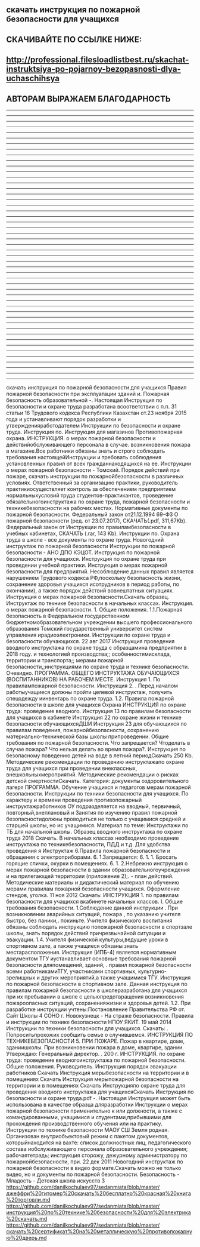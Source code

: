 скачать инструкция по пожарной безопасности для учащихся
--------------------------------------------------
СКАЧИВАЙТЕ ПО ССЫЛКЕ НИЖЕ:
--------------------------------------------------
http://professional.filesloadlistbest.ru/skachat-instruktsiya-po-pojarnoy-bezopasnosti-dlya-uchaschihsya
--------------------------------------------------
АВТОРАМ ВЫРАЖАЕМ БЛАГОДАРНОСТЬ
--------------------------------------------------
--------------------------------------------------
--------------------------------------------------
--------------------------------------------------
--------------------------------------------------
--------------------------------------------------
--------------------------------------------------
--------------------------------------------------
--------------------------------------------------
--------------------------------------------------
--------------------------------------------------
--------------------------------------------------
--------------------------------------------------
--------------------------------------------------
--------------------------------------------------
--------------------------------------------------
--------------------------------------------------
--------------------------------------------------
--------------------------------------------------
--------------------------------------------------
--------------------------------------------------
--------------------------------------------------
--------------------------------------------------
--------------------------------------------------
--------------------------------------------------
--------------------------------------------------
--------------------------------------------------
--------------------------------------------------
--------------------------------------------------
--------------------------------------------------
--------------------------------------------------
--------------------------------------------------
--------------------------------------------------
--------------------------------------------------
--------------------------------------------------
--------------------------------------------------
--------------------------------------------------
--------------------------------------------------
--------------------------------------------------
--------------------------------------------------
--------------------------------------------------
--------------------------------------------------
--------------------------------------------------
--------------------------------------------------
--------------------------------------------------
--------------------------------------------------
--------------------------------------------------
--------------------------------------------------
--------------------------------------------------
--------------------------------------------------
скачать инструкция по пожарной безопасности для учащихся Правил пожарной безопасности при эксплуатации зданий и. Пожарная безопасность образовательной  -. Настоящая Инструкция по безопасности и охране труда разработана всоответствии с п.п. 31 статьи 16 Трудового кодекса Республики Казахстан от.23 ноября 2015 года и устанавливают порядок разработки и утвержденияработодателем Инструкции по безопасности и охране труда. Инструкция по. Инструкция для магазинов  Противопожарная охрана. ИНСТРУКЦИЯ. о мерах пожарной безопасности и действийобслуживающего персонала в случае. возникновения пожара в магазине.Все работники обязаны знать и строго соблюдать требования настоящейИнструкции и требовать соблюдения установленных правил от всех гражданнаходящихся на ее. Инструкции о мерах пожарной безопасности - Томский. Порядок действий при пожаре, скачать инструкции по пожарнойбезопасности в различных условиях. Ответственный за организацию практики, руководитель практикиосуществляет контроль за обеспечением предприятием нормальныхусловий труда студентов-практикантов, проведение обязательногоинструктажа по охране труда, пожарной безопасности и техникебезопасности на рабочих местах. Нормативные документы по пожарной безопасности. Федеральный закон от21.12.1994 69-ФЗ О пожарной безопасности (ред. от 23.07.2017), СКАЧАТЬ(.pdf, 311,67Kb). Федеральный закон от  Инструкции по правиламбезопасности в учебных кабинетах, СКАЧАТЬ (.rar, 143 Kb). Инструкции по. Охрана труда в школе - все документы по охране труда. Новогодний инструктаж по пожарной безопасности
Инструкции по пожарной безопасности - АНО ДПО КЭЦОТ. Инструкция по пожарной безопасности для учащихся. Инструкция по охране труда при проведении учебной практики. Инструкция о мерах пожарной безопасности для предприятий. Несоблюдение данных правил является нарушением Трудового кодекса РФ,поскольку безопасность жизни, сохранение здоровья учащихся исотрудников  в период работы, по окончании), а также порядок действий вовнештатных ситуациях. Инструкция о мерах пожарной безопасности.Скачать образец. Инструктаж по технике безопасности в начальных классах. Инструкция. о мерах пожарной безопасности. 1. Общие положения. 1.1.Пожарная безопасность в Федеральном государственном бюджетномобразовательном учреждении высшего профессионального образования Томский государственный университет систем управления ирадиоэлектроники. Инструкции по охране труда и безопасности обучающихся. 22 авг 2017  Инструкция проведения вводного инструктажа по охране труда с образцамина предприятии в 2018 году.  и технологией производства;; особенностямисклада, территории и транспорта;; мерами пожарной безопасности,;инструкциями по охране труда и технике безопасности. Очевидно. ПРОГРАММА. ОБЩЕГО ИНСТРУКТАЖА ОБУЧАЮЩИХСЯ (ВОСПИТАННИКОВ) НА РАБОЧЕМ МЕСТЕ. Инструкция  1. По правилампожарной безопасности. Инструкция  2. . Перед началом работыучащиеся должны пройти целевой инструктаж, получить спецодежду иинвентарь по охране труда. 1.2. Правила пожарной безопасности в школе для учащихся  Охрана
ИНСТРУКЦИЯ по охране труда: проведение вводного. Инструкция 13 по правилам безопасности для учащихся в кабинете Инструкция 22 по охране жизни и технике безопасности обучающихсяДШИ  Инструкция 23 для обучающихся по правилам поведения, пожарнойбезопасности, сохранению материально-технической базы школы припроведении. Общие требования по пожарной безопасности. Что запрещается? Чтоделать в случае пожара? Что нельзя делать во время пожара?. Инструкция по безопасному поведению детей на воде в летний периодСкачать 250 Kb. Методические рекомендации по проведению инструктажапо охране труда для учащихся при проведении внеклассных, внешкольныхмероприятий. Методические рекомендации о рисках детской смертностиСкачать. Категория: документы оздоровительного лагеря ПРОГРАММА. Обучение учащихся и педагогов мерам пожарной безопасности. Инструкции по техники безопасности для учащихся. По характеру и времени проведения противопожарный инструктажработников ОУ подразделяется на вводный, первичный, повторный,внеплановый и  Занятия по изучению правил пожарной безопасностидолжны проводиться не только с учащимися средней и старшей школы, но ис учащимися. Материал по теме: Инструктажи по ТБ для начальной школы. Образец вводного инструктажа по охране труда 2018  Скачать. В начальных классах необходимо проведение инструктажа по техникебезопасности, ПДД и т.д. Для удобства проведения я  Инструктаж 6.Правила пожарной безопасности и обращения с электроприборами. 6. 1.Запрещается: 6. 1. 1. Бросать горящие спички, окурки в помещениях. 6. 1. 2.Небрежно
инструкция о мерах пожарной безопасности в здании образовательногоучреждения и на прилегающей территории (приложение 2);. - план действий. Методические материалы и дидактический материал по обучению мерами правилам пожарной безопасности учащихся. Оформление стендов, уголка. 11 ноя 2012  Скачать:  ИНСТРУКЦИЯ 1. по правилам безопасности для учащихся вкабинете начальных классов. I. Общие требования безопасности. 1.Соблюдение данной инструкции . При возникновении аварийных ситуаций, пожара , по указанию учителя быстро, без паники,. покиньте. Учителя физического воспитания обязаны соблюдать инструкцию попожарной безопасности в спортзале школы, знать порядок действий причрезвычайной ситуации и эвакуации. 1.4. Учителя физической культуры,ведущие уроки в спортивном зале, а также учащиеся обязаны знать местарасположения. Инструкция (ИПБ-4) является нормативным документом ТГУ иустанавливает основные требования пожарной безопасности дляпомещений, зданий, . правил пожарной безопасности всеми работникамиТГУ, участниками спортивных, культурно-зрелищных и других мероприятий,а также учащимися ТГУ. Инструкция по пожарной безопасности в спортивном зале. Данная инструкция по правилам пожарной безопасности в школеразработана для учащихся при их пребывании в школе с цельюпредотвращения возникновения пожароопасных ситуаций, сохраненияжизни и здоровья детей. 1.2. При разработке инструкции учтены:Постановление Правительства РФ от. Сайт Школы 4 СОНО г. Новокузнецк - На страже безопасности. Правила и инструкции по технике безопасности  НПОУ ЯКИТ. 19 май 2014  Инструкции по техники безопасности для учащихся.  Скачать: . Попроситьпрохожих сообщить семье о случившемся. ИНСТРУКЦИЯ ПО ТЕХНИКЕБЕЗОПАСНОСТИ  5. ПРИ ПОЖАРЕ. Пожар в квартире, доме, зданиишколы. При возникновении пожара в доме, квартире, здании. Утверждаю: Генеральный директор.  . 200 г. ИНСТРУКЦИЯ. по охране труда: проведение вводногоинструктажа по пожарной безопасности. Общие положения. Руководитель. Инструкция порядок эвакуации работников Скачать Инструкция мерыбезопасности на территории и в помещениях Скачать Инструкция мерыпожарной безопасности на территории и в помещениях Скачать Инструкцияпо охране труда для проведения вводного инструктажа для учащихсяСкачать
Инструкция по безопасности и охране труда.pdf -. Настоящая Инструкция может быть использована в качестве образца дляразработки Инструкции о мерах пожарной безопасности применительно к или должности, а также с командированными, учащимися и студентами,прибывшими для прохождения производственного обучения или на практику. Инструкции по технике безопасности  МАОУ СШ Земля родная. Организован внутриобъектовый режим с пакетом документов, которыйнаходится на вахте: список должностных лиц, педагогического состава иобслуживающего персонала образовательного учреждения; рабочаятетрадь; инструкция сторожу, дежурному администратору по пожарнойбезопасности, при. 22 дек 2011  Новогодний инструктаж по пожарной безопасности в видео формате.Скачать можно не только видео, но и документы по пожарной безопасности. Безопасность - Младость - Детская школа искусств 3
https://github.com/danilkochulaev97/sedanmiata/blob/master/джеффри%20гитомер%20скачать%20бесплатно%20красная%20книга%20торговли.md
https://github.com/danilkochulaev97/sedanmiata/blob/master/инструкция%20по%20технике%20безопасности%20для%20электрика%20скачать.md
https://github.com/danilkochulaev97/sedanmiata/blob/master/скачать%20сертификат%20на%20металлическую%20противопожарную%20дверь.md